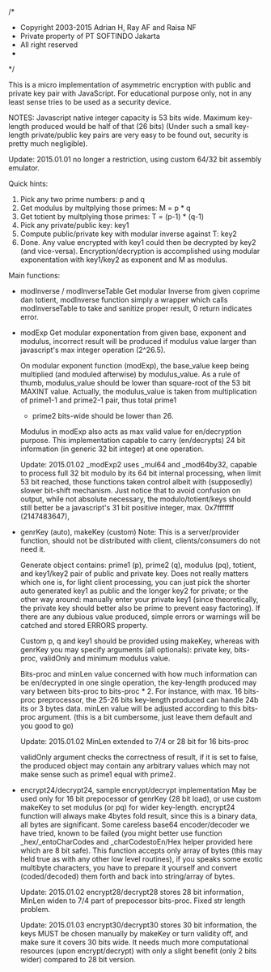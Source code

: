 /*
 * Copyright 2003-2015 Adrian H, Ray AF and Raisa NF
 * Private property of PT SOFTINDO Jakarta
 * All right reserved
 *
 */


This is a micro implementation of asymmetric encryption with public
and private key pair with JavaScript. For educational purpose only,
not in any least sense tries to be used as a security device.

NOTES:
Javascript native integer capacity is 53 bits wide.
Maximum key-length produced would be half of that (26 bits)
(Under such a small key-length private/public key pairs are very
easy to be found out, security is pretty much negligible).

Update: 2015.01.01
  no longer a restriction, using custom 64/32 bit assembly emulator.

Quick hints:
  1. Pick any two prime numbers: p and q
  2. Get modulus by multplying those primes: M = p * q
  3. Get totient by multplying those primes: T = (p-1) * (q-1)
  4. Pick any private/public key:  key1
  5. Compute public/private key with modular inverse against T: key2
  6. Done.
  Any value encrypted with key1 could then be decrypted by key2 (and
  vice-versa). Encryption/decryption is accomplished using modular
  exponentation with key1/key2 as exponent and M as modulus.

Main functions:
 - modInverse / modInverseTable
   Get modular Inverse from given coprime dan totient, modInverse
   function simply a wrapper which calls modInverseTable to
   take and sanitize proper result, 0 return indicates error.

 - modExp
   Get modular exponentation from given base, exponent and modulus,
   incorrect result will be produced if modulus value larger
   than javascript's max integer operation (2^26.5).

   On modular exponent function (modExp), the base_value keep being
   multiplied (and moduled afterwise) by modulus_value. As a rule
   of thumb, modulus_value should be lower than square-root of the
   53 bit MAXINT value. Actually, the modulus_value is taken from
   multiplication of prime1-1 and prime2-1 pair, thus total prime1
   + prime2 bits-wide should be lower than 26.

   Modulus in modExp also acts as max valid value for en/decryption
   purpose. This implementation capable to carry (en/decrypts)
   24 bit information (in generic 32 bit integer) at one operation.

   Update: 2015.01.02
     _modExp2 uses _mul64 and _mod64by32, capable to process full
     32 bit modulo by its 64 bit internal processing, when limit
     53 bit reached, those functions taken control albeit with
     (supposedly) slower bit-shift mechanism. Just notice that
     to avoid confusion on output, while not absolute necessary,
     the modulo/totient/keys should still better be a javascript's
     31 bit positive integer, max. 0x7fffffff (2147483647),

 - genrKey (auto), makeKey (custom)
   Note:
     This is a server/provider function, should not be distributed
     with client, clients/consumers do not need it.

   Generate object contains: prime1 (p), prime2 (q), modulus (pq),
   totient, and key1/key2 pair of public and private key. Does not
   really matters which one is, for light client processing, you
   can just pick the shorter auto generated key1 as public and the
   longer key2 for private; or the other way around: manually enter
   your private key1 (since theoretically, the private key should
   better also be prime to prevent easy factoring).
   If there are any dubious value produced, simple errors or warnings
   will be catched and stored ERRORS property.

   Custom p, q and key1 should be provided using makeKey, whereas
   with genrKey you may specify arguments (all optionals): private
   key, bits-proc, validOnly and minimum modulus value.

   Bits-proc and minLen value concerned with how much information
   can be en/decrypted in one single operation, the key-length
   produced may vary between bits-proc to bits-proc * 2. For instance,
   with max. 16 bits-proc preprocessor, the 25-26 bits key-length
   produced can handle 24b its or 3 bytes data. minLen value will be
   adjusted according to this bits-proc argument.
   (this is a bit cumbersome, just leave them default and you good to go)

   Update: 2015.01.02
     MinLen extended to 7/4 or 28 bit for 16 bits-proc

   validOnly argument checks the correctness of result, if it is set
   to false, the produced object may contain any arbitrary values
   which may not make sense such as prime1 equal with prime2.

 - encrypt24/decrypt24, sample encrypt/decrypt implementation
   May be used only for 16 bit prepocessor of genrKey (28 bit load),
   or use custom makeKey to set modulus (or pq) for wider key-length.
   encrypt24 function will always make 4bytes fold result, since this
   is a binary data, all bytes are significant. Some careless base64
   encoder/decoder we have tried, known to be failed (you might better
   use function _hex/_entoCharCodes and _charCodestoEn/Hex helper
   provided here which are 8 bit safe).
   This function accepts only array of bytes (this may held true as
   with any other low level routines), if you speaks some exotic
   multibyte characters, you have to prepare it yourself and convert
   (coded/decoded) them forth and back into string/array of bytes.

   Update: 2015.01.02
     encrypt28/decrypt28 stores 28 bit information, MinLen widen
     to 7/4 part of prepocessor bits-proc. Fixed str length problem.

   Update: 2015.01.03
     encrypt30/decrypt30 stores 30 bit information, the keys MUST be
     chosen manually by makeKey or turn validity off, and make sure
     it covers 30 bits wide. It needs much more computational
     resources (upon encrypt/decrypt) with only a slight benefit
     (only 2 bits wider) compared to 28 bit version.
